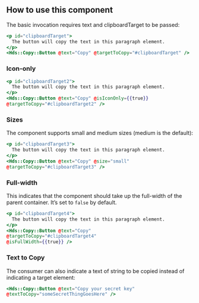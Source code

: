 ## How to use this component

The basic invocation requires text and clipboardTarget to be passed:

```handlebars
<p id="clipboardTarget">
  The button will copy the text in this paragraph element.
</p>
<Hds::Copy::Button @text="Copy" @targetToCopy="#clipboardTarget" />
```

### Icon-only

```handlebars
<p id="clipboardTarget2">
  The button will copy the text in this paragraph element.
</p>
<Hds::Copy::Button @text="Copy" @isIconOnly={{true}}
@targetToCopy="#clipboardTarget2" />
```

### Sizes

The component supports small and medium sizes (medium is the default):

```handlebars
<p id="clipboardTarget3">
  The button will copy the text in this paragraph element.
</p>
<Hds::Copy::Button @text="Copy" @size="small" 
@targetToCopy="#clipboardTarget3" />
```

### Full-width

This indicates that the component should take up the full-width of the parent container. It’s set to `false` by default.

```handlebars
<p id="clipboardTarget4">
  The button will copy the text in this paragraph element.
</p>
<Hds::Copy::Button @text="Copy"
@targetToCopy="#clipboardTarget4"
@isFullWidth={{true}} />
```

### Text to Copy

The consumer can also indicate a text of string to be copied instead of indicating a target element:

```handlebars
<Hds::Copy::Button @text="Copy your secret key"
@textToCopy="someSecretThingGoesHere" />
```
